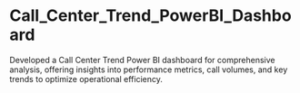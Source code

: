 # Call_Center_Trend_PowerBI_Dashboard
Developed a Call Center Trend Power BI dashboard for comprehensive analysis, offering insights into performance metrics, call volumes, and key trends to optimize operational efficiency.
